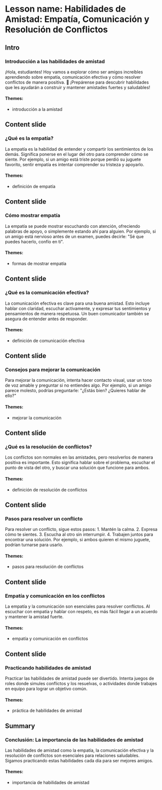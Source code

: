 # Lesson name: Habilidades de Amistad: Empatía, Comunicación y Resolución de Conflictos

## Intro

### Introducción a las habilidades de amistad

¡Hola, estudiantes! Hoy vamos a explorar cómo ser amigos increíbles aprendiendo sobre empatía, comunicación efectiva y cómo resolver conflictos de manera positiva. 🌟 ¡Prepárense para descubrir habilidades que les ayudarán a construir y mantener amistades fuertes y saludables!

#### **Themes:**
- introducción a la amistad

## Content slide

### ¿Qué es la empatía?

La empatía es la habilidad de entender y compartir los sentimientos de los demás. Significa ponerse en el lugar del otro para comprender cómo se siente. Por ejemplo, si un amigo está triste porque perdió su juguete favorito, sentir empatía es intentar comprender su tristeza y apoyarlo.

#### **Themes:**
- definición de empatía

## Content slide

### Cómo mostrar empatía

La empatía se puede mostrar escuchando con atención, ofreciendo palabras de apoyo, o simplemente estando ahí para alguien. Por ejemplo, si un amigo está nervioso antes de un examen, puedes decirle: "Sé que puedes hacerlo, confío en ti".

#### **Themes:**
- formas de mostrar empatía

## Content slide

### ¿Qué es la comunicación efectiva?

La comunicación efectiva es clave para una buena amistad. Esto incluye hablar con claridad, escuchar activamente, y expresar tus sentimientos y pensamientos de manera respetuosa. Un buen comunicador también se asegura de entender antes de responder.

#### **Themes:**
- definición de comunicación efectiva

## Content slide

### Consejos para mejorar la comunicación

Para mejorar la comunicación, intenta hacer contacto visual, usar un tono de voz amable y preguntar si no entiendes algo. Por ejemplo, si un amigo parece molesto, podrías preguntarle: "¿Estás bien? ¿Quieres hablar de ello?"

#### **Themes:**
- mejorar la comunicación

## Content slide

### ¿Qué es la resolución de conflictos?

Los conflictos son normales en las amistades, pero resolverlos de manera positiva es importante. Esto significa hablar sobre el problema, escuchar el punto de vista del otro, y buscar una solución que funcione para ambos.

#### **Themes:**
- definición de resolución de conflictos

## Content slide

### Pasos para resolver un conflicto

Para resolver un conflicto, sigue estos pasos: 1. Mantén la calma. 2. Expresa cómo te sientes. 3. Escucha al otro sin interrumpir. 4. Trabajen juntos para encontrar una solución. Por ejemplo, si ambos quieren el mismo juguete, podrían turnarse para usarlo.

#### **Themes:**
- pasos para resolución de conflictos

## Content slide

### Empatía y comunicación en los conflictos

La empatía y la comunicación son esenciales para resolver conflictos. Al escuchar con empatía y hablar con respeto, es más fácil llegar a un acuerdo y mantener la amistad fuerte.

#### **Themes:**
- empatía y comunicación en conflictos

## Content slide

### Practicando habilidades de amistad

Practicar las habilidades de amistad puede ser divertido. Intenta juegos de roles donde simules conflictos y los resuelvas, o actividades donde trabajes en equipo para lograr un objetivo común.

#### **Themes:**
- práctica de habilidades de amistad

## Summary

### Conclusión: La importancia de las habilidades de amistad

Las habilidades de amistad como la empatía, la comunicación efectiva y la resolución de conflictos son esenciales para relaciones saludables. Sigamos practicando estas habilidades cada día para ser mejores amigos.

#### **Themes:**
- importancia de habilidades de amistad
